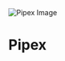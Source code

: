 <!DOCTYPE html>
<html lang="en">
    <head>
        <meta charset="UTF-8">
        <meta name="viewport" content="width=device-width, initial-scale=1.0">
        <title>Pipex Project</title>
        <link href="https://stackpath.bootstrapcdn.com/bootstrap/4.5.2/css/bootstrap.min.css" rel="stylesheet">
    </head>
    <body>
        <div class="container text-center mt-5">
            <img src="https://www.42porto.com/wp-content/uploads/2024/08/42-Porto-Horizontal.png" class="img-fluid" alt="Pipex Image">
            <h1 class="mt-4">Pipex</h1>
            <p class="lead" id="project-description"></p>
        </div>
        <script>
            const projectDescription = "The program receives 4 arguments and it will store on the last argument (one file) the result of the commands defined on argument 2 and 3.<br>" +
                "The argument nbr 4 does not need to exist because the program is able to create it. This behavior is the same as bash.<br>" +
                "The improvements to be made is to accept multiple pipes and handle more input errors. Like is the case of unset PATH before run the program.";
            document.getElementById("project-description").innerHTML = projectDescription;
        </script>
        <script src="https://code.jquery.com/jquery-3.5.1.slim.min.js"></script>
        <script src="https://cdn.jsdelivr.net/npm/@popperjs/core@2.9.2/dist/umd/popper.min.js"></script>
        <script src="https://stackpath.bootstrapcdn.com/bootstrap/4.5.2/js/bootstrap.min.js"></script>
    </body>
</html>